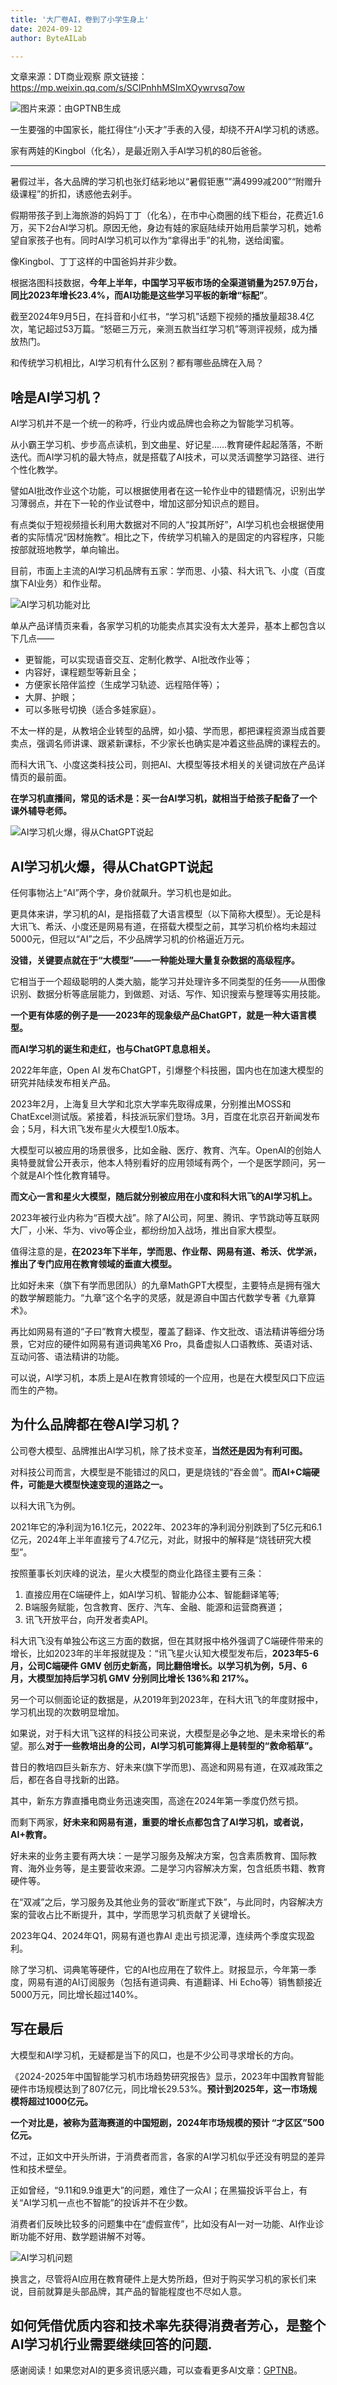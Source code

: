 ```yaml
---
title: '大厂卷AI，卷到了小学生身上'
date: 2024-09-12
author: ByteAILab

---
```


文章来源：DT商业观察
原文链接：https://mp.weixin.qq.com/s/SClPnhhMSImXOywrvsq7ow

![图片来源：由GPTNB生成](http://www.jesonc.com/upload/8FD7B96F5E34993C64020C0DB54F4C00/1726023139949/FvecpD1Xl80DFAYo6_02deyB3JVR.png)

一生要强的中国家长，能扛得住“小天才”手表的入侵，却绕不开AI学习机的诱惑。

家有两娃的Kingbol（化名），是最近刚入手AI学习机的80后爸爸。

---
暑假过半，各大品牌的学习机也张灯结彩地以“暑假钜惠”“满4999减200”“附赠升级课程”的折扣，诱惑他去剁手。

假期带孩子到上海旅游的妈妈丁丁（化名），在市中心商圈的线下柜台，花费近1.6万，买下2台AI学习机。原因无他，身边有娃的家庭陆续开始用启蒙学习机，她希望自家孩子也有。同时AI学习机可以作为“拿得出手”的礼物，送给闺蜜。

像Kingbol、丁丁这样的中国爸妈并非少数。

根据洛图科技数据，**今年上半年，中国学习平板市场的全渠道销量为257.9万台，同比2023年增长23.4%，而AI功能是这些学习平板的新增“标配”**。

截至2024年9月5日，在抖音和小红书，“学习机”话题下视频的播放量超38.4亿次，笔记超过53万篇。“怒砸三万元，亲测五款当红学习机”等测评视频，成为播放热门。

和传统学习机相比，AI学习机有什么区别？都有哪些品牌在入局？

## 啥是AI学习机？

AI学习机并不是一个统一的称呼，行业内或品牌也会称之为智能学习机等。

从小霸王学习机、步步高点读机，到文曲星、好记星……教育硬件起起落落，不断迭代。而AI学习机的最大特点，就是搭载了AI技术，可以灵活调整学习路径、进行个性化教学。

譬如AI批改作业这个功能，可以根据使用者在这一轮作业中的错题情况，识别出学习薄弱点，并在下一轮的作业试卷中，增加这部分知识点的题目。

有点类似于短视频擅长利用大数据对不同的人“投其所好”，AI学习机也会根据使用者的实际情况“因材施教”。相比之下，传统学习机输入的是固定的内容程序，只能按部就班地教学，单向输出。

目前，市面上主流的AI学习机品牌有五家：学而思、小猿、科大讯飞、小度（百度旗下AI业务）和作业帮。

![AI学习机功能对比](http://www.jesonc.com/FisfF4SAzXnCYhYHe_PPKdx3pyom)

单从产品详情页来看，各家学习机的功能卖点其实没有太大差异，基本上都包含以下几点——

- 更智能，可以实现语音交互、定制化教学、AI批改作业等；
- 内容好，课程题型等新且全；
- 方便家长陪伴监控（生成学习轨迹、远程陪伴等）；
- 大屏、护眼；
- 可以多账号切换（适合多娃家庭）。

不太一样的是，从教培企业转型的品牌，如小猿、学而思，都把课程资源当成首要卖点，强调名师讲课、跟紧新课标，不少家长也确实是冲着这些品牌的课程去的。

而科大讯飞、小度这类科技公司，则把AI、大模型等技术相关的关键词放在产品详情页的最前面。

**在学习机直播间，常见的话术是：买一台AI学习机，就相当于给孩子配备了一个课外辅导老师。**

![AI学习机火爆，得从ChatGPT说起](http://www.jesonc.com/Fh2TndU7RWNTYbG9BWD1E6SeS7KQ)

## AI学习机火爆，得从ChatGPT说起

任何事物沾上“AI”两个字，身价就飙升。学习机也是如此。

更具体来讲，学习机的AI，是指搭载了大语言模型（以下简称大模型）。无论是科大讯飞、希沃、小度还是网易有道，在搭载大模型之前，其学习机价格均未超过5000元，但冠以“AI”之后，不少品牌学习机的价格逼近万元。

**没错，关键要点就在于“大模型”——一种能处理大量复杂数据的高级程序。**

它相当于一个超级聪明的人类大脑，能学习并处理许多不同类型的任务——从图像识别、数据分析等底层能力，到做题、对话、写作、知识搜索与整理等实用技能。

**一个更有体感的例子是——2023年的现象级产品ChatGPT，就是一种大语言模型。**

**而AI学习机的诞生和走红，也与ChatGPT息息相关。**

2022年年底，Open AI 发布ChatGPT，引爆整个科技圈，国内也在加速大模型的研究并陆续发布相关产品。

2023年2月，上海复旦大学和北京大学率先取得成果，分别推出MOSS和ChatExcel测试版。紧接着，科技派玩家们登场。3月，百度在北京召开新闻发布会；5月，科大讯飞发布星火大模型1.0版本。

大模型可以被应用的场景很多，比如金融、医疗、教育、汽车。OpenAI的创始人奥特曼就曾公开表示，他本人特别看好的应用领域有两个，一个是医学顾问，另一个就是AI个性化教育辅导。

**而文心一言和星火大模型，随后就分别被应用在小度和科大讯飞的AI学习机上。**

2023年被行业内称为“百模大战”。除了AI公司，阿里、腾讯、字节跳动等互联网大厂，小米、华为、vivo等企业，都纷纷加入战场，推出自家大模型。

值得注意的是，**在2023年下半年，学而思、作业帮、网易有道、希沃、优学派，推出了专门应用在教育领域的垂直大模型。**

比如好未来（旗下有学而思团队）的九章MathGPT大模型，主要特点是拥有强大的数学解题能力。“九章”这个名字的灵感，就是源自中国古代数学专著《九章算术》。

再比如网易有道的“子曰”教育大模型，覆盖了翻译、作文批改、语法精讲等细分场景，它对应的硬件如网易有道词典笔X6 Pro，具备虚拟人口语教练、英语对话、互动问答、语法精讲的功能。

可以说，AI学习机，本质上是AI在教育领域的一个应用，也是在大模型风口下应运而生的产物。

## 为什么品牌都在卷AI学习机？

公司卷大模型、品牌推出AI学习机，除了技术变革，**当然还是因为有利可图。**

对科技公司而言，大模型是不能错过的风口，更是烧钱的“吞金兽”。**而AI+C端硬件，可能是大模型快速变现的道路之一。**

以科大讯飞为例。

2021年它的净利润为16.1亿元，2022年、2023年的净利润分别跌到了5亿元和6.1亿元，2024年上半年直接亏了4.7亿元，对此，财报中的解释是“烧钱研究大模型”。

按照董事长刘庆峰的说法，星火大模型的商业化路径主要有三条：

1. 直接应用在C端硬件上，如AI学习机、智能办公本、智能翻译笔等;
2. B端服务赋能，包含教育、医疗、汽车、金融、能源和运营商赛道；
3. 讯飞开放平台，向开发者卖API。

科大讯飞没有单独公布这三方面的数据，但在其财报中格外强调了C端硬件带来的增长，比如2023年的半年报就提及：“讯飞星火认知大模型发布后，**2023年5-6月，公司C端硬件 GMV 创历史新高，同比翻倍增长。以学习机为例，5月、6 月，大模型加持后学习机 GMV 分别同比增长 136%和 217%。**

另一个可以侧面论证的数据是，从2019年到2023年，在科大讯飞的年度财报中，学习机出现的次数明显增加。

如果说，对于科大讯飞这样的科技公司来说，大模型是必争之地、是未来增长的希望。那么**对于一些教培出身的公司，AI学习机可能算得上是转型的“救命稻草”。**

昔日的教培四巨头新东方、好未来(旗下学而思)、高途和网易有道，在双减政策之后，都在各自寻找新的出路。

其中，新东方靠直播电商业务迅速突围，高途在2024年第一季度仍然亏损。

而剩下两家，**好未来和网易有道，重要的增长点都包含了AI学习机，或者说，AI+教育。**

好未来的业务主要有两大块：一是学习服务及解决方案，包含素质教育、国际教育、海外业务等，是主要营收来源。二是学习内容解决方案，包含纸质书籍、教育硬件等。

在“双减”之后，学习服务及其他业务的营收“断崖式下跌”，与此同时，内容解决方案的营收占比不断提升，其中，学而思学习机贡献了关键增长。

2023年Q4、2024年Q1，网易有道也靠AI 走出亏损泥潭，连续两个季度实现盈利。

除了学习机、词典笔等硬件，它的AI也应用在了软件上。财报显示，今年第一季度，网易有道的AI订阅服务（包括有道词典、有道翻译、Hi Echo等）销售额接近5000万元，同比增长超过140%。

## 写在最后

大模型和AI学习机，无疑都是当下的风口，也是不少公司寻求增长的方向。

《2024-2025年中国智能学习机市场趋势研究报告》显示，2023年中国教育智能硬件市场规模达到了807亿元，同比增长29.53%。**预计到2025年，这一市场规模将超过1000亿元。**

**一个对比是，被称为蓝海赛道的中国短剧，2024年市场规模的预计 “才区区”500亿元。**

不过，正如文中开头所讲，于消费者而言，各家的AI学习机似乎还没有明显的差异性和技术壁垒。

正如曾经，“9.11和9.9谁更大”的问题，难住了一众AI；在黑猫投诉平台上，有关“AI学习机一点也不智能”的投诉并不在少数。

消费者们反映比较多的问题集中在“虚假宣传”，比如没有AI一对一功能、AI作业诊断功能不好用、数学题讲解不对等。

![AI学习机问题](http://www.jesonc.com/FrOzM4K036ztoH97JseHgONal86H)

换言之，尽管将AI应用在教育硬件上是大势所趋，但对于购买学习机的家长们来说，目前就算是头部品牌，其产品的智能程度也不尽如人意。

如何凭借优质内容和技术率先获得消费者芳心，是整个AI学习机行业需要继续回答的问题.
---
感谢阅读！如果您对AI的更多资讯感兴趣，可以查看更多AI文章：[GPTNB](https://gptnb.com)。